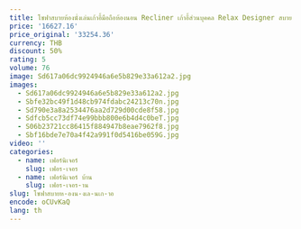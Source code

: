 ```yaml
---
title: โซฟาสบายห้องนั่งเล่นเก้าอี้มือถือห้องนอน Recliner เก้าอี้ส่วนบุคคล Relax Designer สบาย Sillon เฟอร์นิเจอร์ Salon
price: '16627.16'
price_original: '33254.36'
currency: THB
discount: 50%
rating: 5
volume: 76
image: Sd617a06dc9924946a6e5b829e33a612a2.jpg
images:
  - Sd617a06dc9924946a6e5b829e33a612a2.jpg
  - Sbfe32bc49f1d48cb974fdabc24213c70n.jpg
  - Sd790e3a8a2534476aa2d729d00cde8f58.jpg
  - Sdfcb5cc73df74e99bbb800e6b4d4c0beT.jpg
  - S06b23721cc86415f884947b8eae7962f8.jpg
  - Sbf16bde7e70a4f42a991f0d5416be059G.jpg
video: ''
categories:
  - name: เฟอร์นิเจอร์
    slug: เฟอร-เจอร
  - name: เฟอร์นิเจอร์ บ้าน
    slug: เฟอร-เจอร-าน
slug: โซฟาสบายห-องน-งเล-นเก-าอ
encode: oCUvKaQ
lang: th
---
```

  